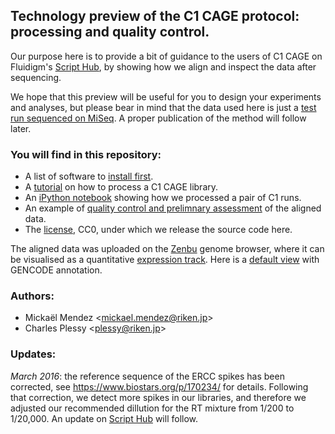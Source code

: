 ## Technology preview of the C1 CAGE protocol: processing and quality control.

Our purpose here is to provide a bit of guidance to the users of C1 CAGE on Fluidigm's [Script Hub](https://www.fluidigm.com/c1openapp/scripthub), by showing how we align and inspect the data after sequencing.

We hope that this preview will be useful for you to design your experiments and analyses, but please bear in mind that the data used here is just a [test run sequenced on MiSeq](http://dx.doi.org/10.5281/zenodo.48478).  A proper publication of the method will follow later.

### You will find in this repository:

 - A list of software to [install first](prerequisite.md).
 - A [tutorial](tutorial.md) on how to process a C1 CAGE library.
 - An [iPython notebook](OP-WORKFLOW-CAGEscan-short-reads-v2.0.ipynb) showing how we processed a pair of C1 runs.
 - An example of [quality control and prelimnary assessment](QC.md) of the aligned data.
 - The [license](LICENSE), CC0, under which we release the source code here.

The aligned data was uploaded on the [Zenbu][] genome browser, where it can be
visualised as a quantitative [expression track][].  Here is a [default view][] with GENCODE annotation.

[Zenbu]: http://fantom.gsc.riken.jp/zenbu
[expression track]: http://fantom.gsc.riken.jp/zenbu/dex/#section=Tracks;collab=BLFNw_m6NRVgdC2XaT2NcB;search=C1%20CAGE%20preview
[default view]: http://fantom.gsc.riken.jp/zenbu/gLyphs/#config=G6Ybb4JVJxzlFQffod3NhC

### Authors:

 - Mickaël Mendez <<mickael.mendez@riken.jp>>
 - Charles Plessy <<plessy@riken.jp>>

### Updates:

_March 2016_: the reference sequence of the ERCC spikes has been corrected,
see <https://www.biostars.org/p/170234/> for details.  Following that
correction, we detect more spikes in our libraries, and therefore we adjusted
our recommended dillution for the RT mixture from 1/200 to 1/20,000.  An update
on [Script Hub](https://www.fluidigm.com/c1openapp/scripthub) will follow.
